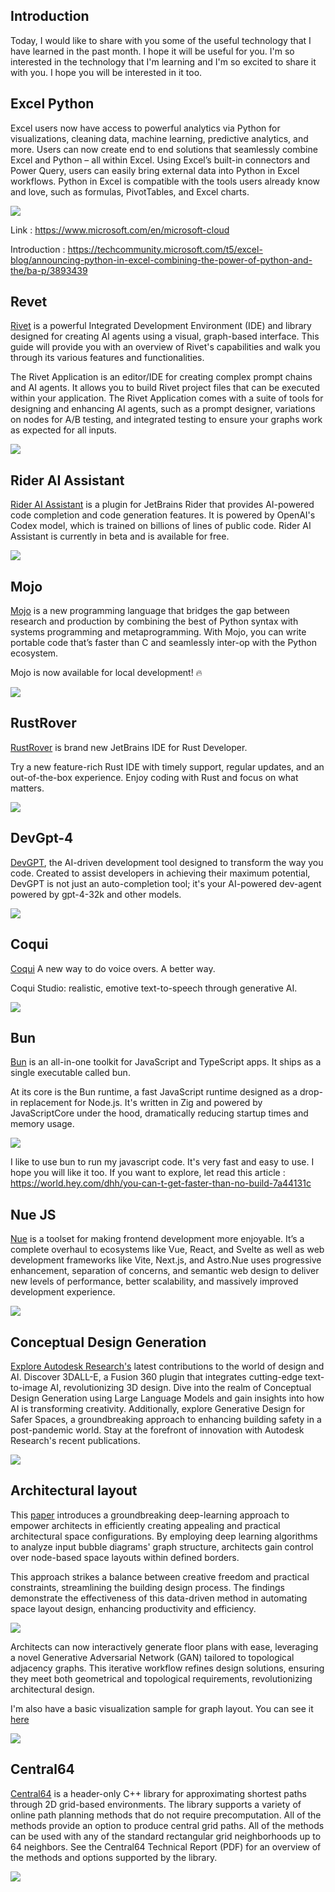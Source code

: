 
## Introduction

Today, I would like to share with you some of the useful technology that I have learned in the past month. I hope it will be useful for you. I'm so interested in the technology that I'm learning and I'm so excited to share it with you. I hope you will be interested in it too.

## Excel Python

Excel users now have access to powerful analytics via Python for visualizations, cleaning data, machine learning, predictive analytics, and more. Users can now create end to end solutions that seamlessly combine Excel and Python – all within Excel. Using Excel’s built-in connectors and Power Query, users can easily bring external data into Python in Excel workflows. Python in Excel is compatible with the tools users already know and love, such as formulas, PivotTables, and Excel charts.  

![](https://raw.githubusercontent.com/chuongmep/DataBlog/ed2cc870e77d9aa3dacc996d4e987b4ed3076ee4/Tech092023/Visualizations.png)

Link : https://www.microsoft.com/en/microsoft-cloud

Introduction : https://techcommunity.microsoft.com/t5/excel-blog/announcing-python-in-excel-combining-the-power-of-python-and-the/ba-p/3893439

## Revet

[Rivet](https://rivet.ironcladapp.com/) is a powerful Integrated Development Environment (IDE) and library designed for creating AI agents using a visual, graph-based interface. This guide will provide you with an overview of Rivet's capabilities and walk you through its various features and functionalities.

The Rivet Application is an editor/IDE for creating complex prompt chains and AI agents. It allows you to build Rivet project files that can be executed within your application. The Rivet Application comes with a suite of tools for designing and enhancing AI agents, such as a prompt designer, variations on nodes for A/B testing, and integrated testing to ensure your graphs work as expected for all inputs.

![](https://raw.githubusercontent.com/chuongmep/DataBlog/ed2cc870e77d9aa3dacc996d4e987b4ed3076ee4/Tech092023/graph.png)

## Rider AI Assistant

[Rider AI Assistant](https://www.jetbrains.com/help/rider/2023.2/AI_Assistant.html#ai-chat) is a plugin for JetBrains Rider that provides AI-powered code completion and code generation features. It is powered by OpenAI's Codex model, which is trained on billions of lines of public code. Rider AI Assistant is currently in beta and is available for free.

![](https://raw.githubusercontent.com/chuongmep/DataBlog/ed2cc870e77d9aa3dacc996d4e987b4ed3076ee4/Tech092023/rdr_ai_ask_questions.png)

## Mojo

[Mojo](https://docs.modular.com/mojo/) is a new programming language that bridges the gap between research and production by combining the best of Python syntax with systems programming and metaprogramming. With Mojo, you can write portable code that’s faster than C and seamlessly inter-op with the Python ecosystem.

Mojo is now available for local development! 🔥

![](https://raw.githubusercontent.com/chuongmep/DataBlog/ed2cc870e77d9aa3dacc996d4e987b4ed3076ee4/Tech092023/mojo-playground.png)

## RustRover

[RustRover](https://www.jetbrains.com/rust/) is brand new JetBrains IDE for Rust Developer.

Try a new feature-rich Rust IDE with timely support, regular updates,
and an out-of-the-box experience. Enjoy coding with Rust and focus on what matters.

![](https://raw.githubusercontent.com/chuongmep/DataBlog/ed2cc870e77d9aa3dacc996d4e987b4ed3076ee4/Tech092023/rustrover.png)

## DevGpt-4

[DevGPT](https://github.com/february-labs/devgpt-releases), the AI-driven development tool designed to transform the way you code. Created to assist developers in achieving their maximum potential, DevGPT is not just an auto-completion tool; it's your AI-powered dev-agent powered by gpt-4-32k and other models.

![](https://raw.githubusercontent.com/chuongmep/DataBlog/ed2cc870e77d9aa3dacc996d4e987b4ed3076ee4/Tech092023/dev-gpt4.png)

## Coqui 

[Coqui](https://github.com/coqui-ai/TTS) A new way to do voice overs. A better way.

Coqui Studio: realistic, emotive text-to-speech through generative AI.

![](https://raw.githubusercontent.com/chuongmep/DataBlog/ed2cc870e77d9aa3dacc996d4e987b4ed3076ee4/Tech092023/coqui.png)


## Bun

[Bun](https://github.com/oven-sh/bun) is an all-in-one toolkit for JavaScript and TypeScript apps. It ships as a single executable called bun​.

At its core is the Bun runtime, a fast JavaScript runtime designed as a drop-in replacement for Node.js. It's written in Zig and powered by JavaScriptCore under the hood, dramatically reducing startup times and memory usage.

![](https://raw.githubusercontent.com/chuongmep/DataBlog/ed2cc870e77d9aa3dacc996d4e987b4ed3076ee4/Tech092023/bun.png)

I like to use bun to run my javascript code. It's very fast and easy to use. I hope you will like it too. If you want to explore, let read this article : https://world.hey.com/dhh/you-can-t-get-faster-than-no-build-7a44131c

## Nue JS

[Nue](https://github.com/nuejs/nuejs) is a toolset for making frontend development more enjoyable. It’s a complete overhaul to ecosystems like Vue, React, and Svelte as well as web development frameworks like Vite, Next.js, and Astro.Nue uses progressive enhancement, separation of concerns, and semantic web design to deliver new levels of performance, better scalability, and massively improved development experience.

![](https://raw.githubusercontent.com/chuongmep/DataBlog/ed2cc870e77d9aa3dacc996d4e987b4ed3076ee4/Tech092023/ux-developer-big.png)

## Conceptual Design Generation

[Explore Autodesk Research's](https://www.research.autodesk.com/blog/recently-published-by-autodesk-researchers-5/) latest contributions to the world of design and AI. Discover 3DALL-E, a Fusion 360 plugin that integrates cutting-edge text-to-image AI, revolutionizing 3D design. Dive into the realm of Conceptual Design Generation using Large Language Models and gain insights into how AI is transforming creativity. Additionally, explore Generative Design for Safer Spaces, a groundbreaking approach to enhancing building safety in a post-pandemic world. Stay at the forefront of innovation with Autodesk Research's recent publications.

![](https://raw.githubusercontent.com/chuongmep/DataBlog/ed2cc870e77d9aa3dacc996d4e987b4ed3076ee4/Tech092023/3dalle.jpg)

## Architectural layout

This [paper](https://www.sciencedirect.com/science/article/pii/S0926580523003138?dgcid=author) introduces a groundbreaking deep-learning approach to empower architects in efficiently creating appealing and practical architectural space configurations. By employing deep learning algorithms to analyze input bubble diagrams' graph structure, architects gain control over node-based space layouts within defined borders. 

This approach strikes a balance between creative freedom and practical constraints, streamlining the building design process. The findings demonstrate the effectiveness of this data-driven method in automating space layout design, enhancing productivity and efficiency. 

![](https://raw.githubusercontent.com/chuongmep/DataBlog/ed2cc870e77d9aa3dacc996d4e987b4ed3076ee4/Tech092023/architectLayout.jpg)

Architects can now interactively generate floor plans with ease, leveraging a novel Generative Adversarial Network (GAN) tailored to topological adjacency graphs. This iterative workflow refines design solutions, ensuring they meet both geometrical and topological requirements, revolutionizing architectural design.

I'm also have a basic visualization sample for graph layout. You can see it [here](https://github.com/chuongmep/jsGraph)

![](https://raw.githubusercontent.com/chuongmep/DataBlog/ed2cc870e77d9aa3dacc996d4e987b4ed3076ee4/Tech092023/firefox_mApZQkLmmC.gif)

## Central64

[Central64](https://github.com/Autodesk/Central64) is a header-only C++ library for approximating shortest paths through 2D grid-based environments. The library supports a variety of online path planning methods that do not require precomputation. All of the methods provide an option to produce central grid paths. All of the methods can be used with any of the standard rectangular grid neighborhoods up to 64 neighbors. See the Central64 Technical Report (PDF) for an overview of the methods and options supported by the library.

![](https://raw.githubusercontent.com/chuongmep/DataBlog/ed2cc870e77d9aa3dacc996d4e987b4ed3076ee4/Tech092023/central64.png)
